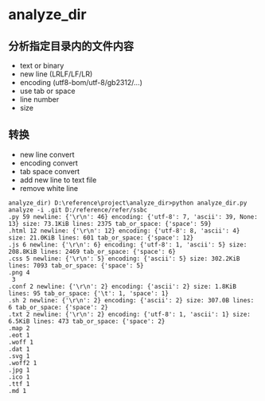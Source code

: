 # analyze_dir

## 分析指定目录内的文件内容

* text or binary
* new line (LRLF/LF/LR)
* encoding (utf8-bom/utf-8/gb2312/...)
* use tab or space
* line number
* size

## 转换

* new line convert
* encoding convert
* tab space convert
* add new line to text file
* remove white line

```
analyze_dir) D:\reference\project\analyze_dir>python analyze_dir.py analyze -i .git D:/reference/refer/ssbc
.py 59 newline: {'\r\n': 46} encoding: {'utf-8': 7, 'ascii': 39, None: 13} size: 73.1KiB lines: 2375 tab_or_space: {'space': 59}
.html 12 newline: {'\r\n': 12} encoding: {'utf-8': 8, 'ascii': 4} size: 21.0KiB lines: 601 tab_or_space: {'space': 12}
.js 6 newline: {'\r\n': 6} encoding: {'utf-8': 1, 'ascii': 5} size: 208.8KiB lines: 2469 tab_or_space: {'space': 6}
.css 5 newline: {'\r\n': 5} encoding: {'ascii': 5} size: 302.2KiB lines: 7093 tab_or_space: {'space': 5}
.png 4
 3
.conf 2 newline: {'\r\n': 2} encoding: {'ascii': 2} size: 1.8KiB lines: 95 tab_or_space: {'\t': 1, 'space': 1}
.sh 2 newline: {'\r\n': 2} encoding: {'ascii': 2} size: 307.0B lines: 6 tab_or_space: {'space': 2}
.txt 2 newline: {'\r\n': 2} encoding: {'utf-8': 1, 'ascii': 1} size: 6.5KiB lines: 473 tab_or_space: {'space': 2}
.map 2
.eot 1
.woff 1
.dat 1
.svg 1
.woff2 1
.jpg 1
.ico 1
.ttf 1
.md 1
```